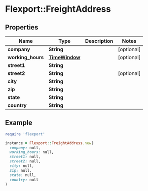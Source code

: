 # Flexport::FreightAddress

## Properties

| Name | Type | Description | Notes |
| ---- | ---- | ----------- | ----- |
| **company** | **String** |  | [optional] |
| **working_hours** | [**TimeWindow**](TimeWindow.md) |  | [optional] |
| **street1** | **String** |  |  |
| **street2** | **String** |  | [optional] |
| **city** | **String** |  |  |
| **zip** | **String** |  |  |
| **state** | **String** |  |  |
| **country** | **String** |  |  |

## Example

```ruby
require 'flexport'

instance = Flexport::FreightAddress.new(
  company: null,
  working_hours: null,
  street1: null,
  street2: null,
  city: null,
  zip: null,
  state: null,
  country: null
)
```

